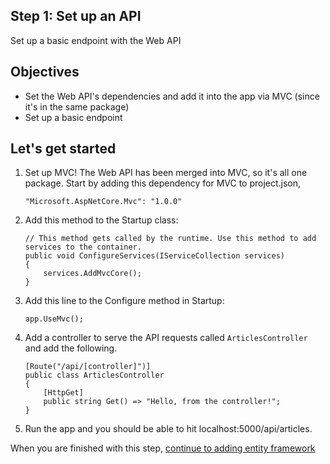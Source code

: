 ## Step 1: Set up an API 
Set up a basic endpoint with the Web API

## Objectives 
- Set the Web API's dependencies and add it into the app via MVC (since it's in the same package) 
- Set up a basic endpoint

## Let's get started

1. Set up MVC! The Web API has been merged into MVC, so it's all one package. Start by adding this dependency for MVC to project.json, 

    ```
    "Microsoft.AspNetCore.Mvc": "1.0.0"
    ```

2. Add this method to the Startup class: 

    ```
    // This method gets called by the runtime. Use this method to add services to the container.
    public void ConfigureServices(IServiceCollection services)
    {
        services.AddMvcCore();
    }
    ```

3. Add this line to the Configure method in Startup:

    ```
    app.UseMvc();
    ```

4. Add a controller to serve the API requests called `ArticlesController` and add the following. 

    ```
    [Route("/api/[controller]")]
    public class ArticlesController
    {
        [HttpGet]
        public string Get() => "Hello, from the controller!";
    }
    ```

5. Run the app and you should be able to hit localhost:5000/api/articles. 

When you are finished with this step, [continue to adding entity framework](https://github.com/Wyntuition/aspnetcore-workshop-kit/tree/master/03-EntityFramework)
